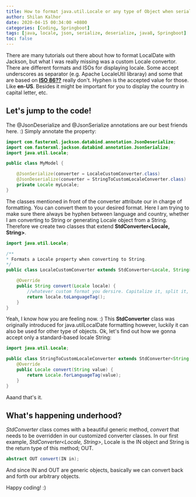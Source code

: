 ```yaml
---
title: How to format java.util.Locale or any type of Object when serializing/deserializing using Jackson.
author: Shilan Kalhor
date: 2020-04-15 00:34:00 +0800
categories: [Coding, Springboot]
tags: [java, locale, json, serialize, deserialize, java8, Springboot]
toc: false
---
```


There are many tutorials out there about how to format LocalDate with Jackson, but what I was really missing was a custom Locale convertor. 
There are different formats and ISOs for displaying locale. Some accept underscores as separator (e.g. Apache LocaleUtil libraray) and some that are based on [**ISO 86??**](https://github.com/cotes2020/jekyll-theme-chirpy/) really don't. Hyphen is the accepted value for those. Like **en-US**. Besides it might be important for you to display the country in capital letter, etc.

## Let's jump to the code!
The @JsonDeserialize and @JsonSerialize annotations are our best friends here. :)
Simply annotate the property:

```java
import com.fasterxml.jackson.databind.annotation.JsonDeserialize;
import com.fasterxml.jackson.databind.annotation.JsonSerialize;
import java.util.Locale;

public class MyModel {

    @JsonSerialize(converter = LocaleCustomConverter.class)
    @JsonDeserialize(converter = StringToCustomLocaleConverter.class)
    private Locale myLocale;
}
```
The classes mentioned in front of the converter attribute our in charge of formatting.
You can convert them to your desired format. Here I am trying to make sure there always be hyphen between language and country, whether I am converting to String or generating Locale object from a String.
Therefore we create two classes that extend **StdConverter<Locale, String>**.
```java
import java.util.Locale;

/**
* Formats a Locale property when converting to String.
*/
public class LocaleCustomConverter extends StdConverter<Locale, String> {

    @Override
    public String convert(Locale locale) {
        //whatever custom format you dersire. Capitalize it, split it, whatever...
        return locale.toLanguageTag();
    }
}
```
Yeah, I know how you are feeling now. :) This  **StdConverter** class was originally introduced for java.utilLocalDate formatting however, luckily it can also be used for other type of objects.
Ok, let's find out how we gonna accept only a standard-based locale String:

```java
import java.util.Locale;

public class StringToCustomLocaleConverter extends StdConverter<String, Locale> {
    @Override
    public Locale convert(String value) {
        return Locale.forLanguageTag(value);
    }
}
```
Aaand that's it.

## What's happening underhood?
*StdConverter* class comes with a beautiful generic method, *convert* that needs to be overridden in our customized converter classes.
In our first example, *StdConverter<Locale, String>*, Locale is the IN object and String is the return type of this method; OUT.
```java
abstract OUT convert(IN in);
```
And since IN and OUT are generic objects, basically we can convert back and forth our arbitrary objects.

Happy coding! :)

